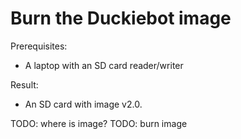 # Burn the Duckiebot image

Prerequisites:

* A laptop with an SD card reader/writer

Result:

* An SD card with image v2.0.


TODO: where is image?
TODO: burn image
